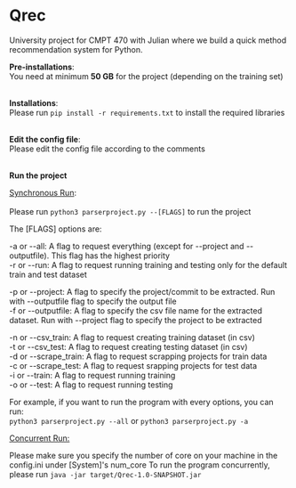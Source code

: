# Qrec
University project for CMPT 470 with Julian where we build a quick method recommendation system for Python.<br />

**Pre-installations**:<br />
You need at minimum **50 GB** for the project (depending on the training set)<br /><br />

**Installations**:<br />
Please run ```pip install -r requirements.txt``` to install the required libraries<br /><br />

**Edit the config file**:<br />
Please edit the config file according to the comments<br /><br />

**Run the project**<br />

<ins>Synchronous Run</ins>: <br/><br/>
Please run ```python3 parserproject.py --[FLAGS]``` to run the project<br />

The [FLAGS] options are: <br/>

-a or --all: A flag to request everything (except for --project and --outputfile). This flag has the highest priority <br/> 
-r or --run: A flag to request running training and testing only for the default train and test dataset <br/>
    
-p or --project: A flag to specify the project/commit to be extracted. Run with --outputfile flag to specify the output file <br/>
-f or --outputfile: A flag to specify the csv file name for the extracted dataset. Run with --project flag to specify the project to be extracted <br/>

-n or --csv_train: A flag to request creating training dataset (in csv) <br/>
-t or --csv_test: A flag to request creating testing dataset (in csv) <br/>
-d or --scrape_train: A flag to request scrapping projects for train data <br/>
-c or --scrape_test: A flag to request srapping projects for test data <br/>
-i or --train: A flag to request running training <br/>
-o or --test: A flag to request running testing <br/>

For example, if you want to run the program with every options, you can run: <br/>
```python3 parserproject.py --all``` or ```python3 parserproject.py -a``` <br/>

<ins>Concurrent Run<ins>: <br/>

Please make sure you specify the number of core on your machine in the config.ini under [System]'s num_core
To run the program concurrently, please run ```java -jar target/Qrec-1.0-SNAPSHOT.jar```
